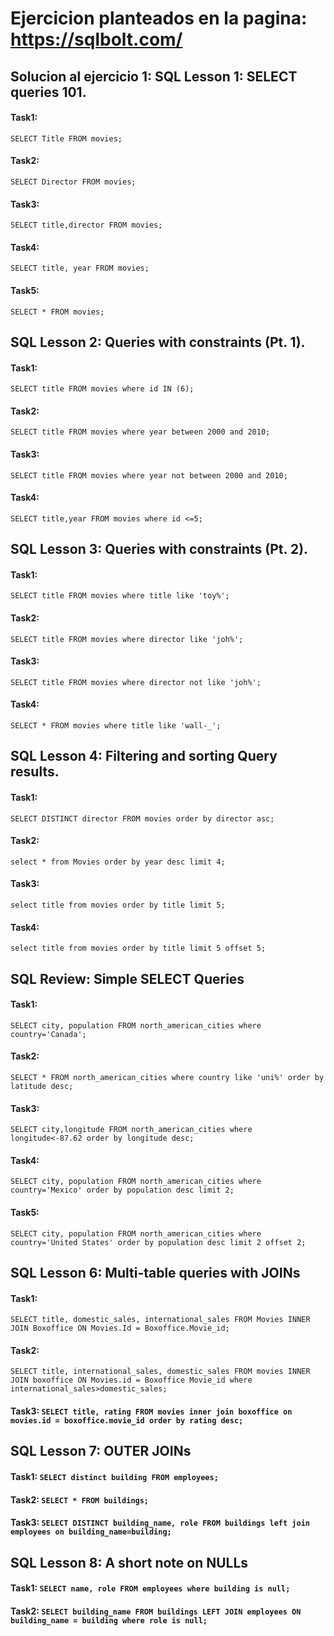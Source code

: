 # Ejercicion planteados en la pagina: https://sqlbolt.com/

## Solucion al ejercicio 1: SQL Lesson 1: SELECT queries 101.

#### Task1:

`SELECT Title FROM movies;`

#### Task2:

`SELECT Director FROM movies;`

#### Task3:

`SELECT title,director FROM movies;`

#### Task4:

`SELECT title, year FROM movies;`

#### Task5:

`SELECT * FROM movies;`

## SQL Lesson 2: Queries with constraints (Pt. 1).

#### Task1:

`SELECT title FROM movies where id IN (6);`

#### Task2:

`SELECT title FROM movies where year between 2000 and 2010;`

#### Task3:

`SELECT title FROM movies where year not between 2000 and 2010;`

#### Task4:

`SELECT title,year FROM movies where id <=5;`

## SQL Lesson 3: Queries with constraints (Pt. 2).

#### Task1:

`SELECT title FROM movies where title like 'toy%';`

#### Task2:

`SELECT title FROM movies where director like 'joh%';`

#### Task3:

`SELECT title FROM movies where director not like 'joh%';`

#### Task4:

`SELECT * FROM movies where title like 'wall-_';`

## SQL Lesson 4: Filtering and sorting Query results.

#### Task1:

`SELECT DISTINCT director FROM movies order by director asc;`

#### Task2:

`select * from Movies order by year desc limit 4;`

#### Task3:

`select title from movies order by title limit 5;`

#### Task4:

`select title from movies order by title limit 5 offset 5;`

## SQL Review: Simple SELECT Queries

#### Task1:

`SELECT city, population FROM north_american_cities where country='Canada';`

#### Task2:

`SELECT * FROM north_american_cities where country like 'uni%' order by latitude desc;`

#### Task3:

`SELECT city,longitude FROM north_american_cities where longitude<-87.62 order by longitude desc;`

#### Task4:

`SELECT city, population FROM north_american_cities where country='Mexico' order by population desc limit 2;`

#### Task5:

`SELECT city, population FROM north_american_cities where country='United States' order by population desc limit 2 offset 2;`

## SQL Lesson 6: Multi-table queries with JOINs

#### Task1:

`SELECT title, domestic_sales, international_sales FROM Movies INNER JOIN Boxoffice ON Movies.Id = Boxoffice.Movie_id;`

#### Task2:

`SELECT title, international_sales, domestic_sales FROM movies INNER JOIN boxoffice ON Movies.id = Boxoffice Movie_id where international_sales>domestic_sales;`

#### Task3: `SELECT title, rating FROM movies inner join boxoffice on movies.id = boxoffice.movie_id order by rating desc;`

## SQL Lesson 7: OUTER JOINs

#### Task1: `SELECT distinct building FROM employees;`

#### Task2: `SELECT * FROM buildings;`

#### Task3: `SELECT DISTINCT building_name, role FROM buildings left join employees on building_name=building;`

## SQL Lesson 8: A short note on NULLs

#### Task1: `SELECT name, role FROM employees where building is null;`

#### Task2: `SELECT building_name FROM buildings LEFT JOIN employees ON building_name = building where role is null;`
